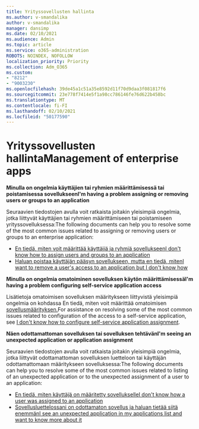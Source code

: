 ```yaml
---
title: Yrityssovellusten hallinta
ms.author: v-smandalika
author: v-smandalika
manager: dansimp
ms.date: 02/10/2021
ms.audience: Admin
ms.topic: article
ms.service: o365-administration
ROBOTS: NOINDEX, NOFOLLOW
localization_priority: Priority
ms.collection: Adm_O365
ms.custom:
- "8212"
- "9003230"
ms.openlocfilehash: 39de45a1c51a35e8592d11f70d9daa3f081817f6
ms.sourcegitcommit: 23e778f7414e5f1a98cc786146fe76d622b458bc
ms.translationtype: MT
ms.contentlocale: fi-FI
ms.lasthandoff: 02/10/2021
ms.locfileid: "50177590"
---
```

# <a name="management-of-enterprise-apps"></a><span data-ttu-id="ecc96-102">Yrityssovellusten hallinta</span><span class="sxs-lookup"><span data-stu-id="ecc96-102">Management of enterprise apps</span></span>

<span data-ttu-id="ecc96-103">**Minulla on ongelmia käyttäjien tai ryhmien määrittämisessä tai poistamisessa sovellukseen**</span><span class="sxs-lookup"><span data-stu-id="ecc96-103">**I'm having a problem assigning or removing users or groups to an application**</span></span>

<span data-ttu-id="ecc96-104">Seuraavien tiedostojen avulla voit ratkaista joitakin yleisimpiä ongelmia, jotka liittyvät käyttäjien tai ryhmien määrittämiseen tai poistamiseen yrityssovelluksessa:</span><span class="sxs-lookup"><span data-stu-id="ecc96-104">The following documents can help you to resolve some of the most common issues related to assigning or removing users or groups to an enterprise application:</span></span>

- [<span data-ttu-id="ecc96-105">En tiedä, miten voit määrittää käyttäjiä ja ryhmiä sovellukseen</span><span class="sxs-lookup"><span data-stu-id="ecc96-105">I don't know how to assign users and groups to an application</span></span>](https://docs.microsoft.com/azure/active-directory/manage-apps/assign-user-or-group-access-portal)
- [<span data-ttu-id="ecc96-106">Haluan poistaa käyttäjän pääsyn sovellukseen, mutta en tiedä, miten</span><span class="sxs-lookup"><span data-stu-id="ecc96-106">I want to remove a user's access to an application but I don't know how</span></span>](https://docs.microsoft.com/azure/active-directory/manage-apps/methods-for-removing-user-access)

<span data-ttu-id="ecc96-107">**Minulla on ongelmia omatoiminen sovelluksen käytön määrittämisessä**</span><span class="sxs-lookup"><span data-stu-id="ecc96-107">**I'm having a problem configuring self-service application access**</span></span>

<span data-ttu-id="ecc96-108">Lisätietoja omatoimisen sovelluksen määritykseen liittyvistä yleisimpiä ongelmia on kohdassa En tiedä, miten voit määrittää omatoimisen [sovellusmäärityksen.](https://docs.microsoft.com/azure/active-directory/manage-apps/manage-self-service-access)</span><span class="sxs-lookup"><span data-stu-id="ecc96-108">For assistance on resolving some of the most common issues related to configuration of the access to a self-service application, see [I don't know how to configure self-service application assignment](https://docs.microsoft.com/azure/active-directory/manage-apps/manage-self-service-access).</span></span>

<span data-ttu-id="ecc96-109">**Näen odottamattoman sovelluksen tai sovelluksen tehtävän**</span><span class="sxs-lookup"><span data-stu-id="ecc96-109">**I'm seeing an unexpected application or application assignment**</span></span>

<span data-ttu-id="ecc96-110">Seuraavien tiedostojen avulla voit ratkaista joitakin yleisimpiä ongelmia, jotka liittyvät odottamattoman sovelluksen luetteloon tai käyttäjän odottamattomaan määritykseen sovelluksessa:</span><span class="sxs-lookup"><span data-stu-id="ecc96-110">The following documents can help you to resolve some of the most common issues related to listing of an unexpected application or to the unexpected assignment of a user to an application:</span></span>

- [<span data-ttu-id="ecc96-111">En tiedä, miten käyttäjä on määritetty sovellukselle</span><span class="sxs-lookup"><span data-stu-id="ecc96-111">I don't know how a user was assigned to an application</span></span>](https://docs.microsoft.com/azure/active-directory/manage-apps/ways-users-get-assigned-to-applications)
- [<span data-ttu-id="ecc96-112">Sovellusluettelossani on odottamaton sovellus ja haluan tietää siitä enemmän</span><span class="sxs-lookup"><span data-stu-id="ecc96-112">I see an unexpected application in my applications list and want to know more about it</span></span>](https://docs.microsoft.com/azure/active-directory/manage-apps/application-types)












